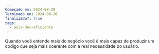 ```yaml
---
Começado em: 2024-08-20
Terminado em: 2024-08-20
finalizado?: true
tags:
  - aula-dev-eficiente
---
```

Quando você entende mais do negócio você é mais capaz de produzir um código que seja mais coerente com a real necessidade do usuário.
